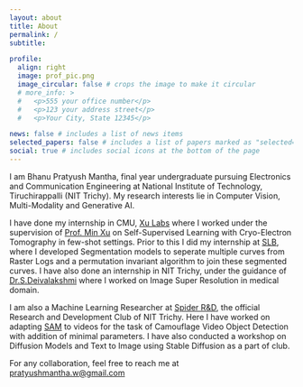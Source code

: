 ```yaml
---
layout: about
title: About
permalink: /
subtitle:

profile:
  align: right
  image: prof_pic.png
  image_circular: false # crops the image to make it circular
  # more_info: >
  #   <p>555 your office number</p>
  #   <p>123 your address street</p>
  #   <p>Your City, State 12345</p>

news: false # includes a list of news items
selected_papers: false # includes a list of papers marked as "selected={true}"
social: true # includes social icons at the bottom of the page
---
```


I am Bhanu Pratyush Mantha, final year undergraduate pursuing Electronics and Communication Engineering at National Institute of Technology, Tiruchirappalli (NIT Trichy). My research interests lie in Computer Vision, Multi-Modality and 
Generative AI.


I have done my internship in CMU, [Xu Labs](https://xulabs.github.io/) where I worked under the supervision of [Prof. Min Xu](https://cbd.cmu.edu/people/xu.html) on Self-Supervised Learning with Cryo-Electron Tomography in few-shot settings.
Prior to this I did my internship at [SLB](https://www.slb.com/), where I developed Segmentation models to seperate multiple curves from Raster Logs and a permutation invariant algorithm to join these segmented curves.
I have also done an internship in NIT Trichy, under the guidance of [Dr.S.Deivalakshmi](https://www.nitt.edu/home/academics/departments/ece/faculty/deiva/)
where I worked on Image Super Resolution in medical domain.

I am also a Machine Learning Researcher at [Spider R&D](https://spider.nitt.edu/), the official Research and Development Club of NIT Trichy. Here I have worked on adapting [SAM](https://segment-anything.com/) to videos for the task of Camouflage Video Object Detection with addition of minimal parameters. 
I have also conducted a workshop on Diffusion Models and Text to Image using Stable Diffusion as a part of club.

For any collaboration, feel free to reach me at [pratyushmantha.w@gmail.com](mailto:[pratyushmantha.w@gmail.com])